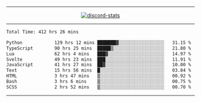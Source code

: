 <a href="https://www.github.com/ripavoid" target="_blank" rel="noreferrer">

-------

<div align='center'>
    <a href='https://discordapp.com/users/825178146797518881'>
        <img align='center' alt='discord-stats' src='https://api.discord-status.me/825178146797518881?nitro&boost=4&gradient=%231e0b1a%2C%23000000%2C%23000000%2C%23160316'></img>
    </a>
</div>

-------

<!--START_SECTION:waka-->

```txt
Total Time: 412 hrs 26 mins

Python            129 hrs 12 mins ███████▓░░░░░░░░░░░░░░░░░   31.15 %
TypeScript        90 hrs 25 mins  █████▒░░░░░░░░░░░░░░░░░░░   21.80 %
Lua               62 hrs 4 mins   ███▓░░░░░░░░░░░░░░░░░░░░░   14.97 %
Svelte            49 hrs 23 mins  ███░░░░░░░░░░░░░░░░░░░░░░   11.91 %
JavaScript        41 hrs 27 mins  ██▓░░░░░░░░░░░░░░░░░░░░░░   10.00 %
Text              15 hrs 56 mins  █░░░░░░░░░░░░░░░░░░░░░░░░   03.84 %
HTML              3 hrs 47 mins   ▒░░░░░░░░░░░░░░░░░░░░░░░░   00.92 %
Bash              3 hrs 6 mins    ▒░░░░░░░░░░░░░░░░░░░░░░░░   00.75 %
SCSS              2 hrs 52 mins   ▒░░░░░░░░░░░░░░░░░░░░░░░░   00.70 %
```

<!--END_SECTION:waka-->

-------
